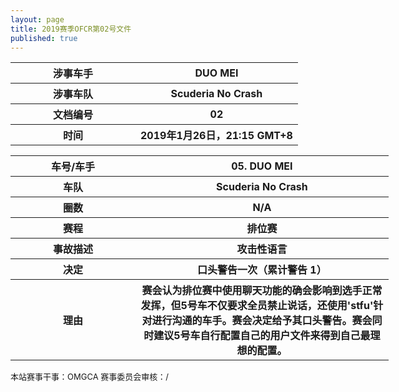 ```yaml
---
layout: page
title: 2019赛季OFCR第02号文件
published: true
---
```

<font size="2">
<table style="width:120%">
    <col width="200">
	<tr>
		<th>涉事车手</th>
		<th>DUO MEI</th>
    </tr>
    <tr>
		<th>涉事车队</th>
		<th>Scuderia No Crash</th>
    </tr>
    <tr>
		<th>文档编号</th>
		<th>02</th>
    </tr>
    <tr>
		<th>时间</th>
		<th>2019年1月26日，21:15 GMT+8</th>
    </tr>
</table>

<table style="width:120%">
    <col width="200">
    <tr>
        <th>车号/车手</th>
        <th>05. DUO MEI</th>
    </tr>
    <tr>
        <th>车队</th>
        <th>Scuderia No Crash</th>
    </tr>
    <tr>
        <th>圈数</th>
        <th>N/A</th>
    </tr>
    <tr>
        <th>赛程</th>
        <th>排位赛</th>
    </tr>
    <tr>
        <th>事故描述</th>
        <th>攻击性语言</th>
    </tr>
    <tr>
        <th>决定</th>
        <th>口头警告一次（累计警告 1）</th>
    </tr>
    <tr>
        <th>理由</th>
        <th>赛会认为排位赛中使用聊天功能的确会影响到选手正常发挥，但5号车不仅要求全员禁止说话，还使用'stfu'针对进行沟通的车手。赛会决定给予其口头警告。赛会同时建议5号车自行配置自己的用户文件来得到自己最理想的配置。</th>
    </tr>
</table>
本站赛事干事：OMGCA  
赛事委员会审核：/  
</font>